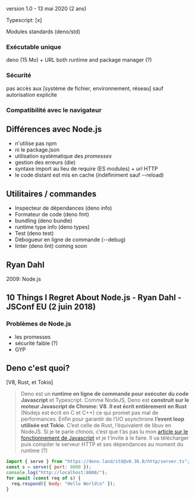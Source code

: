 version 1.0 - 13 mai 2020 (2 ans)


Typescript: [x]

Modules standards (deno/std)

### Exécutable unique
deno (15 Mo) + URL
both runtime and package manager (?)

### Sécurité
pas accès aux [système de fichier, environnement, réseau] sauf autorisation explicite

### Compatibilité avec le navigateur


## Différences avec Node.js
- n'utilise pas npm
- ni le package.json
- utilisation systématique des _promesses_
- gestion des erreurs (die)
- syntaxe import au lieu de require (ES modules) + url HTTP
- le code distant est mis en cache (indéfiniment sauf --reload)

## Utilitaires / commandes
- Inspecteur de dépendances (deno info)
- Formateur de code (deno fmt)
- bundling (deno bundle)
- runtime type info (deno types)
- Test (deno test)
- Débogueur en ligne de commande (--debug)
- linter (deno lint) coming soon


## Ryan Dahl
2009: Node.js


## 10 Things I Regret About Node.js - Ryan Dahl - JSConf EU (2 juin 2018)


### Problèmes de Node.js
- les promesses
- sécurité faible (?)
- GYP

## Deno c'est quoi?
[V8, Rust, et Tokio]
> Deno est un __runtime en ligne de commande pour exécuter du code Javascript__ et Typescript. Comme NodeJS, Deno est __construit sur le moteur Javascript de Chrome: V8__. __Il est écrit entièrement en Rust__ (Nodejs est écrit en C et C++) ce qui promet pas mal de performances. Enfin pour garantir de l’I/O asynchrone __l’event loop utilisée est Tokio__. C’est celle de Rust, l’équivalent de libuv en NodeJS. Si je te parle chinois, c’est que t’as pas lu mon [article sur le fonctionnement de Javascript](https://www.jesuisundev.com/comprendre-javascript-en-5-minutes) et je t’invite à le faire.
> Il va télécharger puis compiler le serveur HTTP et ses dépendances au moment du runtime (?)

```javascript
import { serve } from "https://deno.land/std@v0.36.0/http/server.ts";
const s = serve({ port: 8000 });
console.log("http://localhost:8000/");
for await (const req of s) {
  req.respond({ body: "Hello World\n" });
}
```








































